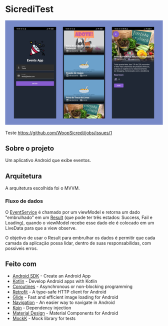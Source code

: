# SicrediTest

![](screens.jpg)

Teste https://github.com/WoopSicredi/jobs/issues/1

## Sobre o projeto

Um aplicativo Android que exibe eventos.

## Arquitetura
A arquitetura escolhida foi o MVVM. 

### Fluxo de dados

O [EventService](https://github.com/diegoleonds/SicrediTest/blob/main/app/src/main/java/com/example/eventsapp/data/service/EventService.kt) é chamado por um viewModel e retorna um dado "embrulhado" em um [Result](https://github.com/diegoleonds/SicrediTest/blob/main/app/src/main/java/com/example/eventsapp/data/model/Result.kt) (que pode ter três estados: Success, Fail e Loading), quando o viewModel recebe esse dado ele é colocado em um LiveData para que a view observe.

O objetivo de usar o Result para embrulhar os dados é permitir que cada camada da aplicação possa lidar, dentro de suas responsabilidas, com possíveis erros.

## Feito com
- [Android SDK](https://developer.android.com/) - Create an Android App
- [Kotlin](https://developer.android.com/kotlin) - Develop Android apps with Kotlin
- [Coroutines](https://kotlinlang.org/docs/coroutines-overview.html) - Asynchronous or non-blocking programming
- [Retrofit](https://square.github.io/retrofit/) - A type-safe HTTP client for Android
- [Glide](https://github.com/bumptech/glide) - Fast and efficient image loading for Android
- [Navigation](https://developer.android.com/guide/navigation) - An easier way to navigate in Android
- [Koin](https://insert-koin.io/) - Dependency injection
- [Material Design](https://material.io/develop/android/) - Material Components for Android
- [MockK](https://mockk.io/) - Mock library for tests

